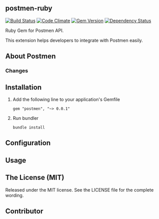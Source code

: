 ## postmen-ruby

[![Build Status](https://travis-ci.org/postmen/postmen-sdk-ruby.svg?branch=master)](https://travis-ci.org/postmen/postmen-sdk-ruby)
[![Code Climate](https://codeclimate.com/github/postmen/postmen-sdk-ruby/badges/gpa.svg)](https://codeclimate.com/github/postmen/postmen-sdk-ruby)
[![Gem Version](https://badge.fury.io/rb/postmen.svg)](https://badge.fury.io/rb/postmen)
[![Dependency Status](https://gemnasium.com/badges/github.com/postmen/postmen-sdk-ruby.svg)](https://gemnasium.com/github.com/postmen/postmen-sdk-ruby)

Ruby Gem for Postmen API.

This extension helps developers to integrate with Postmen easily.

## About Postmen



### Changes


## Installation

1. Add the following line to your application's Gemfile

    ```
    gem "postmen", "~> 0.0.1"
    ```

2. Run bundler

    ```
    bundle install
    ```

## Configuration


## Usage


## The License (MIT)

Released under the MIT license. See the LICENSE file for the complete wording.


## Contributor
